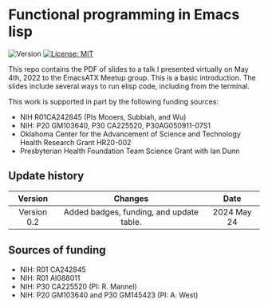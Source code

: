 # Functional programming in Emacs lisp

![Version](https://img.shields.io/static/v1?label=EmacsATX4May2022&message=0.2&color=brightcolor)
[![License: MIT](https://img.shields.io/badge/License-MIT-blue.svg)](https://opensource.org/licenses/MIT)


This repo contains the PDF of slides to a talk I presented virtually on May 4th, 2022 to the EmacsATX Meetup group. This is a basic introduction. The slides include several ways to run elisp code, including from the terminal.

This work is supported in part by the following funding sources:

* NIH R01CA242845 (PIs Mooers, Subbiah, and Wu)
* NIH: P20 GM103640, P30 CA225520, P30AG050911-07S1
* Oklahoma Center for the Advancement of Science and Technology Health Research Grant HR20-002
* Presbyterian Health Foundation Team Science Grant with Ian Dunn

## Update history

|Version      | Changes                                                                                                                                                                         | Date                 |
|:-----------:|:------------------------------------------------------------------------------------------------------------------------------------------:|:--------------------:|
| Version 0.2 |   Added badges, funding, and update table.                                                                                                                  | 2024 May 24         |
## Sources of funding

- NIH: R01 CA242845
- NIH: R01 AI088011
- NIH: P30 CA225520 (PI: R. Mannel)
- NIH: P20 GM103640 and P30 GM145423 (PI: A. West)
